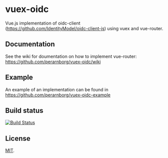# vuex-oidc

Vue.js implementation of oidc-client (https://github.com/IdentityModel/oidc-client-js) using vuex and vue-router.

## Documentation

See the wiki for doumentation on how to implement vue-router: https://github.com/perarnborg/vuex-oidc/wiki

## Example

An example of an implementation can be found in https://github.com/perarnborg/vuex-oidc-example

## Build status

[![Build Status](https://travis-ci.org/perarnborg/vuex-oidc.svg?branch=master)](https://travis-ci.org/perarnborg/vuex-oidc)

## License

[MIT](LICENSE).
